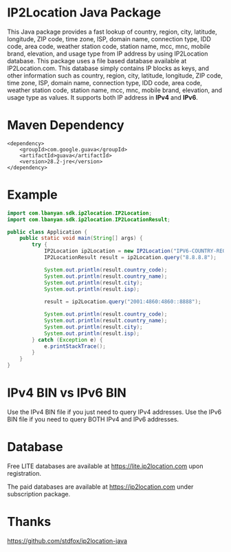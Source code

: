 IP2Location Java Package
======================

This Java package provides a fast lookup of country, region, city, latitude, longitude, ZIP code, time zone, ISP, domain name, connection type, IDD code, area code, weather station code, station name, mcc, mnc, mobile brand, elevation, and usage type from IP address by using IP2Location database. This package uses a file based database available at IP2Location.com. This database simply contains IP blocks as keys, and other information such as country, region, city, latitude, longitude, ZIP code, time zone, ISP, domain name, connection type, IDD code, area code, weather station code, station name, mcc, mnc, mobile brand, elevation, and usage type as values. It supports both IP address in **IPv4** and **IPv6**.

Maven Dependency
======================

```
<dependency>
    <groupId>com.google.guava</groupId>
    <artifactId>guava</artifactId>
    <version>28.2-jre</version>
</dependency>
```

Example
=======

```java
import com.lbanyan.sdk.ip2location.IP2Location;
import com.lbanyan.sdk.ip2location.IP2LocationResult;

public class Application {
    public static void main(String[] args) {
        try {
            IP2Location ip2Location = new IP2Location("IPV6-COUNTRY-REGION-CITY-LATITUDE-LONGITUDE-ZIPCODE-TIMEZONE-ISP-DOMAIN.BIN");
            IP2LocationResult result = ip2Location.query("8.8.8.8");

            System.out.println(result.country_code);
            System.out.println(result.country_name);
            System.out.println(result.city);
            System.out.println(result.isp);
            
            result = ip2Location.query("2001:4860:4860::8888");

            System.out.println(result.country_code);
            System.out.println(result.country_name);
            System.out.println(result.city);
            System.out.println(result.isp);
        } catch (Exception e) {
            e.printStackTrace();
        }
    }
}
```

IPv4 BIN vs IPv6 BIN
====================

Use the IPv4 BIN file if you just need to query IPv4 addresses.
Use the IPv6 BIN file if you need to query BOTH IPv4 and IPv6 addresses.

Database
========

Free LITE databases are available at https://lite.ip2location.com upon registration.

The paid databases are available at https://ip2location.com under subscription package.

Thanks
========
https://github.com/stdfox/ip2location-java
